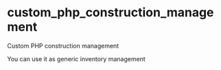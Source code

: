 # custom_php_construction_management
Custom PHP construction management

You can use it as generic inventory management

